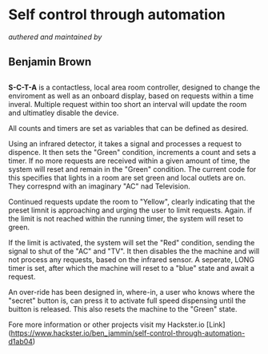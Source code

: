 # Self control through automation
*authered and maintained by* 

## **Benjamin Brown**
##

**S-C-T-A** is a contactless, local area room controller, designed to change the enviroment as well as an onboard display, based on requests within a time inveral. 
Multiple request within too short an interval will update the room and ultimatley disable the device. 

All counts and timers are set as variables that can be defined as desired.

Using an infrared detector, it takes a signal and processes a request to dispence. 
It then sets the "Green" condition, increments a count and sets a timer. 
If no more requests are received within a given amount of time, the system will reset and remain in the "Green" condition. 
The current code for this specifies that lights in a room are set green and local outlets are on. They correspnd with an imaginary "AC" nad Television. 

Continued requests update the room to "Yellow", clearly indicating that the preset limnit is approaching and urging the user to limit requests. 
Again. if the limit is not reached within the running timer, the system will reset to green. 

If the limit is activated, the system will set the "Red" condition, sending the signal to shut of the "AC" and "TV". 
It then disables the the machine and will not process any requests, based on the infrared sensor. 
A seperate, LONG timer is set, after which the machine will reset to a "blue" state and await a request. 

An over-ride has been designed in, where-in, a user who knows where the "secret" button is, can press it to activate full speed dispensing until the buitton is released.
This also resets the machine to the "Green" state. 


Fore more information or other projects visit my Hackster.io 
[Link] (https://www.hackster.io/ben_jammin/self-control-through-automation-d1ab04)
